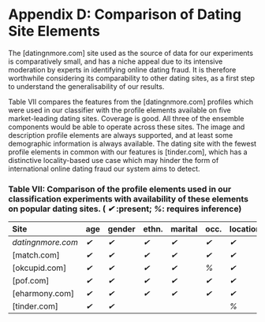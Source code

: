 # Appendix D: Comparison of Dating Site Elements


The [datingnmore.com] site used as the source of data for our experiments is
comparatively small, and has a niche appeal due to its intensive moderation by
experts in identifying online dating fraud.  It is therefore worthwhile
considering its comparability to other dating sites, as a first step to
understand the generalisability of our results.

Table VII compares the features from the [datingnmore.com] profiles which were
used in our classifier with the profile elements available on five
market-leading dating sites.  Coverage is good. All three of the ensemble
components would be able to operate across these sites. The image and
description profile elements are always supported, and at least some demographic
information is always available. The dating site with the fewest profile
elements in common with our features is [tinder.com], which has a distinctive
locality-based use case which may hinder the form of international online dating
fraud our system aims to detect.

### Table VII: Comparison of the profile elements used in our classification experiments with availability of these elements on popular dating sites.  ( *✔* :present; *%*: requires inference)

|Site             | age | gender | ethn. | marital | occ. | location | image | descr. |
|:----------------|-----|--------|-------|---------|------|----------|-------|--------|
|_datingnmore.com_| *✔* | *✔*	 | *✔*	 | 	*✔*|*✔*   | *✔*	     |*✔*    | *✔*    |
|[match.com]	  | *✔* | *✔*	 | *✔*	 | 	*✔*|*✔*   | *✔*	     |*✔*    | *✔*    |
|[okcupid.com]    | *✔* | *✔*	 | *✔*	 | 	*✔*|*%*   | *✔*	     |*✔*    | *✔*    |
|[pof.com] 	  | *✔* | *✔*	 | *✔*	 | 	*✔*|*✔*   | *✔*	     |*✔*    | *✔*    |
|[eharmony.com]   | *✔* | *✔*	 | *✔*	 | 	*✔*|*✔*   | *✔*	     |*✔*    | *✔*    |
|[tinder.com] 	  | *✔* | *✔*	 | 	 | 	   |      | *%*	     |*✔*    | *✔*    |
